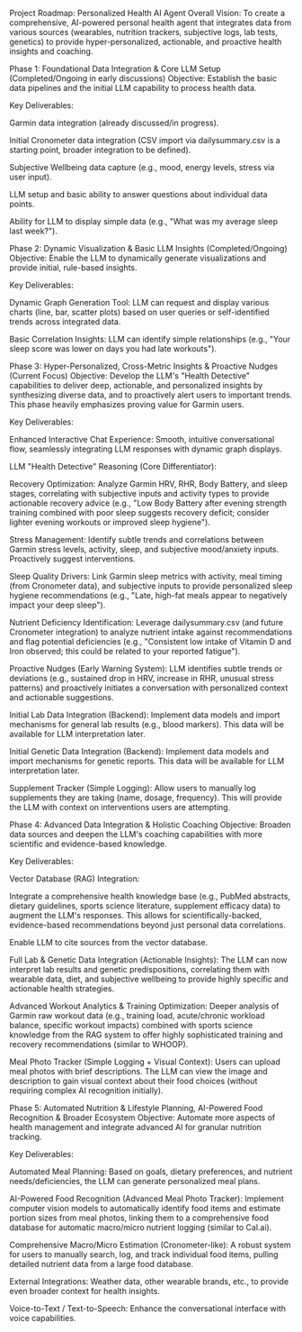 Project Roadmap: Personalized Health AI Agent
Overall Vision: To create a comprehensive, AI-powered personal health agent that integrates data from various sources (wearables, nutrition trackers, subjective logs, lab tests, genetics) to provide hyper-personalized, actionable, and proactive health insights and coaching.

Phase 1: Foundational Data Integration & Core LLM Setup (Completed/Ongoing in early discussions)
Objective: Establish the basic data pipelines and the initial LLM capability to process health data.

Key Deliverables:

Garmin data integration (already discussed/in progress).

Initial Cronometer data integration (CSV import via dailysummary.csv is a starting point, broader integration to be defined).

Subjective Wellbeing data capture (e.g., mood, energy levels, stress via user input).

LLM setup and basic ability to answer questions about individual data points.

Ability for LLM to display simple data (e.g., "What was my average sleep last week?").

Phase 2: Dynamic Visualization & Basic LLM Insights (Completed/Ongoing)
Objective: Enable the LLM to dynamically generate visualizations and provide initial, rule-based insights.

Key Deliverables:

Dynamic Graph Generation Tool: LLM can request and display various charts (line, bar, scatter plots) based on user queries or self-identified trends across integrated data.

Basic Correlation Insights: LLM can identify simple relationships (e.g., "Your sleep score was lower on days you had late workouts").

Phase 3: Hyper-Personalized, Cross-Metric Insights & Proactive Nudges (Current Focus)
Objective: Develop the LLM's "Health Detective" capabilities to deliver deep, actionable, and personalized insights by synthesizing diverse data, and to proactively alert users to important trends. This phase heavily emphasizes proving value for Garmin users.

Key Deliverables:

Enhanced Interactive Chat Experience: Smooth, intuitive conversational flow, seamlessly integrating LLM responses with dynamic graph displays.

LLM "Health Detective" Reasoning (Core Differentiator):

Recovery Optimization: Analyze Garmin HRV, RHR, Body Battery, and sleep stages, correlating with subjective inputs and activity types to provide actionable recovery advice (e.g., "Low Body Battery after evening strength training combined with poor sleep suggests recovery deficit; consider lighter evening workouts or improved sleep hygiene").

Stress Management: Identify subtle trends and correlations between Garmin stress levels, activity, sleep, and subjective mood/anxiety inputs. Proactively suggest interventions.

Sleep Quality Drivers: Link Garmin sleep metrics with activity, meal timing (from Cronometer data), and subjective inputs to provide personalized sleep hygiene recommendations (e.g., "Late, high-fat meals appear to negatively impact your deep sleep").

Nutrient Deficiency Identification: Leverage dailysummary.csv (and future Cronometer integration) to analyze nutrient intake against recommendations and flag potential deficiencies (e.g., "Consistent low intake of Vitamin D and Iron observed; this could be related to your reported fatigue").

Proactive Nudges (Early Warning System): LLM identifies subtle trends or deviations (e.g., sustained drop in HRV, increase in RHR, unusual stress patterns) and proactively initiates a conversation with personalized context and actionable suggestions.

Initial Lab Data Integration (Backend): Implement data models and import mechanisms for general lab results (e.g., blood markers). This data will be available for LLM interpretation later.

Initial Genetic Data Integration (Backend): Implement data models and import mechanisms for genetic reports. This data will be available for LLM interpretation later.

Supplement Tracker (Simple Logging): Allow users to manually log supplements they are taking (name, dosage, frequency). This will provide the LLM with context on interventions users are attempting.

Phase 4: Advanced Data Integration & Holistic Coaching
Objective: Broaden data sources and deepen the LLM's coaching capabilities with more scientific and evidence-based knowledge.

Key Deliverables:

Vector Database (RAG) Integration:

Integrate a comprehensive health knowledge base (e.g., PubMed abstracts, dietary guidelines, sports science literature, supplement efficacy data) to augment the LLM's responses. This allows for scientifically-backed, evidence-based recommendations beyond just personal data correlations.

Enable LLM to cite sources from the vector database.

Full Lab & Genetic Data Integration (Actionable Insights): The LLM can now interpret lab results and genetic predispositions, correlating them with wearable data, diet, and subjective wellbeing to provide highly specific and actionable health strategies.

Advanced Workout Analytics & Training Optimization: Deeper analysis of Garmin raw workout data (e.g., training load, acute/chronic workload balance, specific workout impacts) combined with sports science knowledge from the RAG system to offer highly sophisticated training and recovery recommendations (similar to WHOOP).

Meal Photo Tracker (Simple Logging + Visual Context): Users can upload meal photos with brief descriptions. The LLM can view the image and description to gain visual context about their food choices (without requiring complex AI recognition initially).

Phase 5: Automated Nutrition & Lifestyle Planning, AI-Powered Food Recognition & Broader Ecosystem
Objective: Automate more aspects of health management and integrate advanced AI for granular nutrition tracking.

Key Deliverables:

Automated Meal Planning: Based on goals, dietary preferences, and nutrient needs/deficiencies, the LLM can generate personalized meal plans.

AI-Powered Food Recognition (Advanced Meal Photo Tracker): Implement computer vision models to automatically identify food items and estimate portion sizes from meal photos, linking them to a comprehensive food database for automatic macro/micro nutrient logging (similar to Cal.ai).

Comprehensive Macro/Micro Estimation (Cronometer-like): A robust system for users to manually search, log, and track individual food items, pulling detailed nutrient data from a large food database.

External Integrations: Weather data, other wearable brands, etc., to provide even broader context for health insights.

Voice-to-Text / Text-to-Speech: Enhance the conversational interface with voice capabilities.